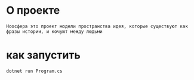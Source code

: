 # О проекте

    Ноосфера это проект модели пространства идея, которые существуют как фразы истории, и кочуют между людьми

# как запустить

    dotnet run Program.cs